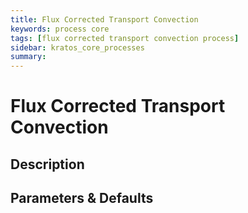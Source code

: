 ```yaml
---
title: Flux Corrected Transport Convection
keywords: process core
tags: [flux corrected transport convection process]
sidebar: kratos_core_processes
summary: 
---
```


# Flux Corrected Transport Convection

## Description

## Parameters & Defaults